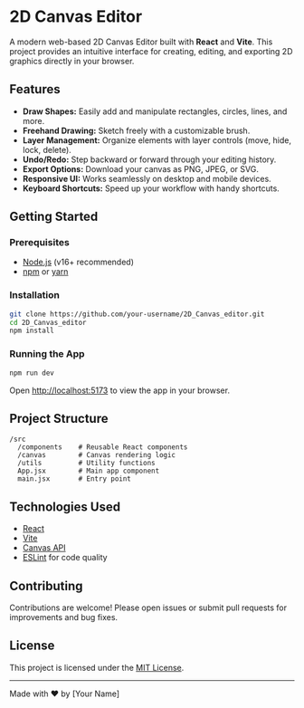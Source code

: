 # 2D Canvas Editor

A modern web-based 2D Canvas Editor built with **React** and **Vite**. This project provides an intuitive interface for creating, editing, and exporting 2D graphics directly in your browser.

## Features

-   **Draw Shapes:** Easily add and manipulate rectangles, circles, lines, and more.
-   **Freehand Drawing:** Sketch freely with a customizable brush.
-   **Layer Management:** Organize elements with layer controls (move, hide, lock, delete).
-   **Undo/Redo:** Step backward or forward through your editing history.
-   **Export Options:** Download your canvas as PNG, JPEG, or SVG.
-   **Responsive UI:** Works seamlessly on desktop and mobile devices.
-   **Keyboard Shortcuts:** Speed up your workflow with handy shortcuts.

## Getting Started

### Prerequisites

-   [Node.js](https://nodejs.org/) (v16+ recommended)
-   [npm](https://www.npmjs.com/) or [yarn](https://yarnpkg.com/)

### Installation

```bash
git clone https://github.com/your-username/2D_Canvas_editor.git
cd 2D_Canvas_editor
npm install
```

### Running the App

```bash
npm run dev
```

Open [http://localhost:5173](http://localhost:5173) to view the app in your browser.

## Project Structure

```
/src
  /components    # Reusable React components
  /canvas        # Canvas rendering logic
  /utils         # Utility functions
  App.jsx        # Main app component
  main.jsx       # Entry point
```

## Technologies Used

-   [React](https://react.dev/)
-   [Vite](https://vitejs.dev/)
-   [Canvas API](https://developer.mozilla.org/en-US/docs/Web/API/Canvas_API)
-   [ESLint](https://eslint.org/) for code quality

## Contributing

Contributions are welcome! Please open issues or submit pull requests for improvements and bug fixes.

## License

This project is licensed under the [MIT License](LICENSE).

---

Made with ❤️ by [Your Name]

